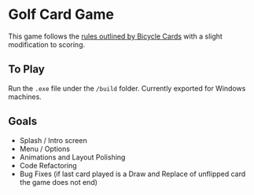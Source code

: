 # Golf Card Game
This game follows the [rules outlined by Bicycle Cards](https://bicyclecards.com/how-to-play/six-card-golf) with a slight modification to scoring.

## To Play
Run the `.exe` file under the `/build` folder. Currently exported for Windows machines.

## Goals
- Splash / Intro screen
- Menu / Options
- Animations and Layout Polishing
- Code Refactoring
- Bug Fixes (if last card played is a Draw and Replace of unflipped card the game does not end)